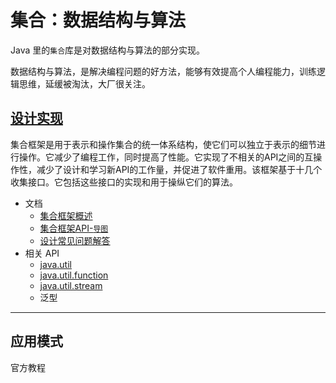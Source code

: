 #   集合：数据结构与算法

Java 里的`集合`库是对数据结构与算法的部分实现。

数据结构与算法，是解决编程问题的好方法，能够有效提高个人编程能力，训练逻辑思维，延缓被淘汰，大厂很关注。

##  [设计实现](https://docs.oracle.com/javase/8/docs/technotes/guides/collections/index.html)

集合框架是用于表示和操作集合的统一体系结构，使它们可以独立于表示的细节进行操作。它减少了编程工作，同时提高了性能。它实现了不相关的API之间的互操作性，减少了设计和学习新API的工作量，并促进了软件重用。该框架基于十几个收集接口。它包括这些接口的实现和用于操纵它们的算法。

-   文档
    -   [集合框架概述](401x.md)
    -   [集合框架API-`导图`](https://www.processon.com/view/link/5e6df68ee4b011fcce9621fd)
    -   [设计常见问题解答](404x.md)
-   相关 API 
    -   [java.util](https://docs.oracle.com/javase/8/docs/api/java/util/package-summary.html)
    -   [java.util.function](https://docs.oracle.com/javase/8/docs/api/java/util/function/package-summary.html)
    -   [java.util.stream](https://docs.oracle.com/javase/8/docs/api/java/util/stream/package-summary.html)
    -   泛型


-----

##  应用模式

官方教程

